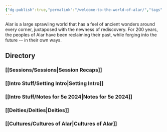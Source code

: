 ```yaml
---
{"dg-publish":true,"permalink":"/welcome-to-the-world-of-alar/","tags":["gardenEntry"]}
---
```


Alar is a large sprawling world that has a feel of ancient wonders around every corner, juxtaposed with the newness of rediscovery. For 200 years, the peoples of Alar have been reclaiming their past, while forging into the future -- in their own ways. 

## Directory

### [[Sessions/Sessions\|Session Recaps]]

### [[Intro Stuff/Setting Intro\|Setting Intro]]

### [[Intro Stuff/Notes for 5e 2024\|Notes for 5e 2024]]

### [[Deities/Deities\|Deities]]

### [[Cultures/Cultures of Alar\|Cultures of Alar]]

